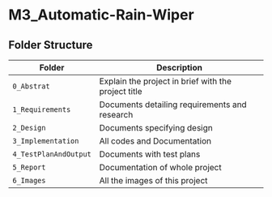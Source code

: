 # M3_Automatic-Rain-Wiper


## Folder Structure
| Folder | Description |
|---|---|
| `0_Abstrat` |Explain the project in brief with the project title|
| `1_Requirements` | Documents detailing requirements and research |
| `2_Design` | Documents specifying design |
| `3_Implementation` | All codes and Documentation |
| `4_TestPlanAndOutput` | Documents with test plans |
| `5_Report` | Documentation of whole project |
| `6_Images` | All the images of this project |
